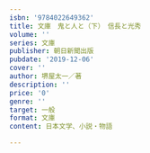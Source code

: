 ```yaml
---
isbn: '9784022649362'
title: 文庫　鬼と人と（下）　信長と光秀
volume: ''
series: 文庫
publisher: 朝日新聞出版
pubdate: '2019-12-06'
cover: ''
author: 堺屋太一／著
description: ''
price: '0'
genre: ''
target: 一般
format: 文庫
content: 日本文学、小説・物語

---
```

